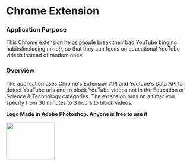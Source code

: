 # Chrome Extension

### Application Purpose
This Chrome extension helps people break their bad YouTube binging habits(including mine!), so that they can focus on educational YouTube videos instead of random ones. 

### Overview
The application uses Chrome's Extension API and Youtube's Data API to detect YouTube urls and to block YouTube videos not in the Education or Science & Technology categories. The extension runs on a timer you specify from 30 minutes to 3 hours to block videos.


**Logo Made in Adobe Photoshop. Anyone is free to use it**

<img src="https://github.com/erics98/ChromeExtension/blob/master/icon.png" width="130" height="100">
